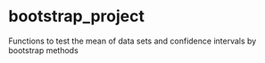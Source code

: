 # bootstrap_project
Functions to test the mean of data sets and confidence intervals by bootstrap methods
